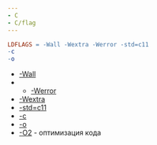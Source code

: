```yaml
---
- C
- C/flag
---
```


```Makefile
LDFLAGS = -Wall -Wextra -Werror -std=c11
-c
-o
```

- [-Wall](-Wall.md)
- - [-Werror](-Werror.md)
- [-Wextra](-Wextra.md)
- [-std=c11](-std=c11.md)
- [-c](-c.md)
- [-o](-o.md)
- [-O2](-O2.md) - оптимизация кода
